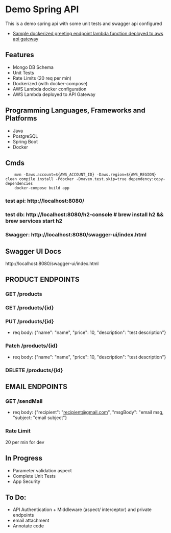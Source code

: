 # Demo Spring API
This is a demo spring api with some unit tests and swagger api configured

* [Sample dockerized greeting endpoint lambda function deployed to aws api gateway](https://w2p5wlkwe2.execute-api.us-east-2.amazonaws.com/dev/greeting/Name)

## Features
 - Mongo DB Schema
 - Unit Tests
 - Rate Limits (20 req per min)
 - Dockerized (with docker-compose)
 - AWS Lambda docker configuration
 - AWS Lambda deployed to API Gateway 

## Programming Languages, Frameworks and Platforms
 - Java
 - PostgreSQL
 - Spring Boot
 - Docker

## Cmds
```
    mvn -Daws.account=${AWS_ACCOUNT_ID} -Daws.region=${AWS_REGION} clean compile install -Pdocker -Dmaven.test.skip=true dependency:copy-dependencies  
    docker-compose build app
```

### test api: http://localhost:8080/
### test db: http://localhost:8080/h2-console # brew install h2 && brew services start h2
### Swagger: http://localhost:8080/swagger-ui/index.html

## Swagger UI Docs
http://localhost:8080/swagger-ui/index.html

## PRODUCT ENDPOINTS
### GET /products
### GET /products/{id}
### PUT /products/{id}
 - req body: {"name": "name", "price": 10, "description": "test description"}
### Patch /products/{id}
 - req body: {"name": "name", "price": 10, "description": "test description"}
### DELETE /products/{id}

## EMAIL ENDPOINTS
### GET /sendMail
 - req body: {"recipient": "recipient@gmail.com", "msgBody": "email msg, "subject: "email subject"}

### Rate Limit
20 per min for dev

## In Progress
 - Parameter validation aspect
 - Complete Unit Tests
 - App Security


## To Do:
 - API Authentication + Middleware (aspect/ interceptor) and private endpoints
 - email attachment
 - Annotate code

